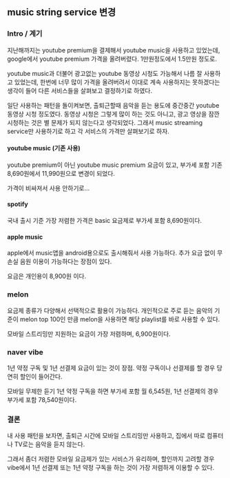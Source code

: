 ## music string service 변경

### Intro / 계기

지난해까지는 youtube premium을 결제해서 youtube music을 사용하고 있었는데,
google에서 youtube premium 가격을 올려버렸다. 1만원정도에서 1.5만원 정도로.

youtube music과 더불어 광고없는 youtube 동영상 시청도 가능해서 나름 잘 사용하고 있었는데,
한번에 너무 많이 가격을 올려버려서 이대로 계속 사용하지는 못하겠다는 생각이 들어
다른 서비스들을 살펴보고 결정하기로 하였다.

일단 사용하는 패턴을 돌이켜보면, 출퇴근할때 음악을 듣는 용도에 중간중간
youtube 동영상 시청 정도였다. 동영상 시청은 그렇게 많이 하는 것도 아니고,
광고 영상을 잠깐 시청하는 것은 별 문제가 되지 않는다고 생각되었다.
그래서 music streaming service만 사용하기로 하고 각 서비스의 가격만 살펴보기로 하자.


#### youtube music (기존 사용)

youtube premium이 아닌 youtube music premium 요금이 있고, 부가세 포함 기존 8,690원에서 11,990원으로 변경이 되었다.

가격이 비싸져서 사용 안하기로...


#### spotify

국내 출시 기준 가장 저렴한 가격은 basic 요금제로 부가세 포함 8,690원이다.


#### apple music

apple에서 music앱을 android용으로도 출시해줘서 사용 가능하다. 추가 요금 없이 무손실 음원 이용이 가능하다는 장점이 있다.

요금은 개인용이 8,900원 이다.


### melon

요금제 종류가 다양해서 선택적으로 활용이 가능하다. 개인적으로 주로 듣는 음악의 기준이 melon top 100인 만큼 melon을 사용하면 해당 playlist를 바로 사용할 수 있다.

모바일 스트리밍만 지원하는 요금이 가장 저렴하며, 6,900원이다.


### naver vibe

1년 약정 구독 및 1년 선결제 요금이 있는 것이 장점. 약정 구독이나 선결제를 할 경우 당연히 할인이 들어간다.

모바일 무제한 듣기 1년 약정 구독을 하면 부가세 포함 월 6,545원, 1년 선결제의 경우 부가세 포함 78,540원이다.


### 결론

내 사용 패턴을 보자면, 출퇴근 시간에 모바일 스트리밍만 사용하고, 집에서 따로 컴퓨터나 TV로는 음악을 듣지 않는다.

그래서 좀더 저렴한 모바일 요금제가 있는 서비스가 유리하며, 할인까지 고려할 경우 vibe에서 1년 선결제 또는 1년 약정 구독을 하는 것이 가장 저렴하게 이용할 수 있다.

